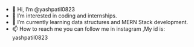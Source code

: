 - 👋 Hi, I’m @yashpatil0823
- 👀 I’m interested in coding and internships.
- 🌱 I’m currently learning data structures and MERN Stack development.
- 📫 How to reach me you can follow me in instagram ,My id is: yashpatil0823

<!---
yashpatil0823/yashpatil0823 is a ✨ special ✨ repository because its `README.md` (this file) appears on your GitHub profile.
You can click the Preview link to take a look at your changes.
--->
